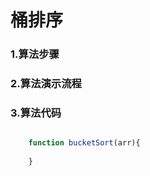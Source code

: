 # 桶排序



### 1.算法步骤




### 2.算法演示流程


### 3.算法代码
```javascript

	function bucketSort(arr){
		
	}


```
